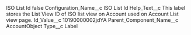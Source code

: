 <?xml version="1.0" encoding="UTF-8"?>
<CustomMetadata xmlns="http://soap.sforce.com/2006/04/metadata" xmlns:xsi="http://www.w3.org/2001/XMLSchema-instance" xmlns:xsd="http://www.w3.org/2001/XMLSchema">
    <label>ISO List Id</label>
    <protected>false</protected>
    <values>
        <field>Configuration_Name__c</field>
        <value xsi:type="xsd:string">ISO List Id</value>
    </values>
    <values>
        <field>Help_Text__c</field>
        <value xsi:type="xsd:string">This label stores the List View ID of ISO list view on Account used on Account List view page.</value>
    </values>
    <values>
        <field>Id_Value__c</field>
        <value xsi:type="xsd:string">10190000002jdYA</value>
    </values>
    <values>
        <field>Parent_Component_Name__c</field>
        <value xsi:type="xsd:string">AccountObject</value>
    </values>
    <values>
        <field>Type__c</field>
        <value xsi:type="xsd:string">Label</value>
    </values>
</CustomMetadata>
